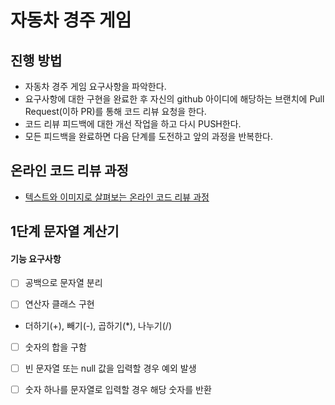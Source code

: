 # 자동차 경주 게임
## 진행 방법
* 자동차 경주 게임 요구사항을 파악한다.
* 요구사항에 대한 구현을 완료한 후 자신의 github 아이디에 해당하는 브랜치에 Pull Request(이하 PR)를 통해 코드 리뷰 요청을 한다.
* 코드 리뷰 피드백에 대한 개선 작업을 하고 다시 PUSH한다.
* 모든 피드백을 완료하면 다음 단계를 도전하고 앞의 과정을 반복한다.

## 온라인 코드 리뷰 과정
* [텍스트와 이미지로 살펴보는 온라인 코드 리뷰 과정](https://github.com/next-step/nextstep-docs/tree/master/codereview)


## 1단계 문자열 계산기
#### 기능 요구사항

- [ ] 공백으로 문자열 분리

- [ ] 연산자 클래스 구현 
* 더하기(+), 빼기(-), 곱하기(*), 나누기(/)

- [ ] 숫자의 합을 구함

- [ ] 빈 문자열 또는 null 값을 입력할 경우 예외 발생
- [ ] 숫자 하나를 문자열로 입력할 경우 해당 숫자를 반환